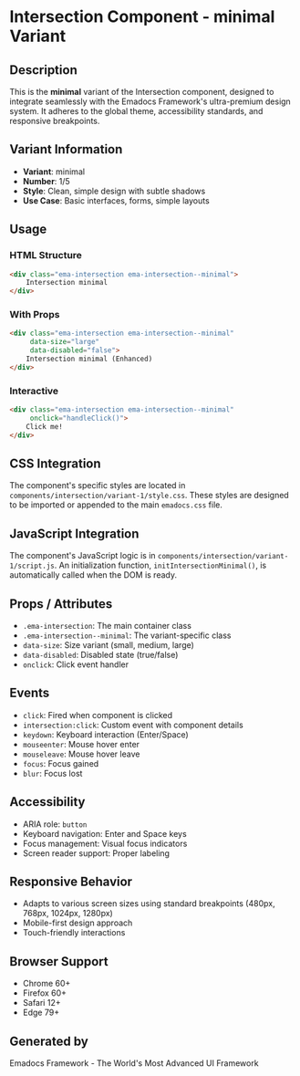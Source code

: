 # Intersection Component - minimal Variant

## Description
This is the **minimal** variant of the Intersection component, designed to integrate seamlessly with the Emadocs Framework's ultra-premium design system. It adheres to the global theme, accessibility standards, and responsive breakpoints.

## Variant Information
- **Variant**: minimal
- **Number**: 1/5
- **Style**: Clean, simple design with subtle shadows
- **Use Case**: Basic interfaces, forms, simple layouts

## Usage

### HTML Structure
```html
<div class="ema-intersection ema-intersection--minimal">
    Intersection minimal
</div>
```

### With Props
```html
<div class="ema-intersection ema-intersection--minimal" 
     data-size="large" 
     data-disabled="false">
    Intersection minimal (Enhanced)
</div>
```

### Interactive
```html
<div class="ema-intersection ema-intersection--minimal" 
     onclick="handleClick()">
    Click me!
</div>
```

## CSS Integration
The component's specific styles are located in `components/intersection/variant-1/style.css`. These styles are designed to be imported or appended to the main `emadocs.css` file.

## JavaScript Integration
The component's JavaScript logic is in `components/intersection/variant-1/script.js`. An initialization function, `initIntersectionMinimal()`, is automatically called when the DOM is ready.

## Props / Attributes
- `.ema-intersection`: The main container class
- `.ema-intersection--minimal`: The variant-specific class
- `data-size`: Size variant (small, medium, large)
- `data-disabled`: Disabled state (true/false)
- `onclick`: Click event handler

## Events
- `click`: Fired when component is clicked
- `intersection:click`: Custom event with component details
- `keydown`: Keyboard interaction (Enter/Space)
- `mouseenter`: Mouse hover enter
- `mouseleave`: Mouse hover leave
- `focus`: Focus gained
- `blur`: Focus lost

## Accessibility
- ARIA role: `button`
- Keyboard navigation: Enter and Space keys
- Focus management: Visual focus indicators
- Screen reader support: Proper labeling

## Responsive Behavior
- Adapts to various screen sizes using standard breakpoints (480px, 768px, 1024px, 1280px)
- Mobile-first design approach
- Touch-friendly interactions

## Browser Support
- Chrome 60+
- Firefox 60+
- Safari 12+
- Edge 79+

## Generated by
Emadocs Framework - The World's Most Advanced UI Framework
